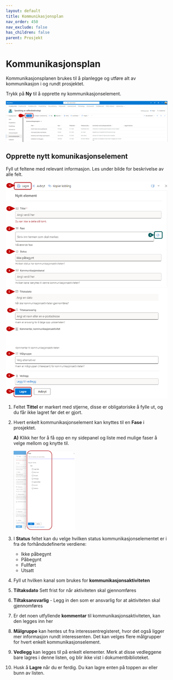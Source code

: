 ```yaml
---
layout: default
title: Kommunikasjonsplan
nav_order: 450
nav_exclude: false
has_children: false
parent: Prosjekt
---
```


# Kommunikasjonsplan

Kommunikasjonsplanen brukes til å planlegge og utføre alt av kommunikasjon i og rundt prosjektet.

Trykk på **Ny** til å opprette ny kommunikasjonselement. 

![](./media/45-Kommunikasjonsplan.png)



## Opprette nytt komunikasjonselement

Fyll ut feltene med relevant informasjon. Les under bilde for beskrivelse av alle felt.

![](./media/45-Kommunikasjonsplan-NyttElement1.png)
![](./media/45-Kommunikasjonsplan-NyttElement2.png)

1. Feltet **Tittel** er markert med stjerne, disse er obligatoriske å fylle ut, og du får ikke lagret før det er gjort.
2. Hvert enkelt kommunikasjonselement kan knyttes til en **Fase** i prosjektet.
   
     **A)** Klikk her for å få opp en ny sidepanel og liste med mulige faser å velge mellom og knytte til.
   
   <img src = "./media/45-Kommunikasjonsplan-Fase.png" width ="40%" height = "20%">



3. I **Status** feltet kan du velge hvilken status kommunikasjonselementet er i fra de forhåndsdefinerte verdiene:
    - Ikke påbegynt
    - Påbegynt
    - Fullført
    - Utsatt
4. Fyll ut hvilken kanal som brukes for **kommunikasjonsaktiviteten**
5. **Tiltaksdato** Sett frist for når aktiviteten skal gjennomføres
6. **Tiltaksansvarlig** - Legg in den som er ansvarlig for at aktiviteten skal gjennomføres
7. Er det noen utfyllende **kommentar** til kommunikasjonsaktiviteten, kan den legges inn her
8. **Målgruppe** kan hentes ut fra interessentregisteret, hvor det også ligger mer informasjon rundt interessenten. Det kan velges flere målgrupper for hvert enkelt kommunikasjonselement.
9. **Vedlegg** kan legges til på enkelt elementer. Merk at disse vedleggene bare lagres i denne listen, og blir ikke vist i dokumentbiblioteket.
10. Husk å **Lagre** når du er ferdig. Du kan lagre enten på toppen av eller bunn av listen.


